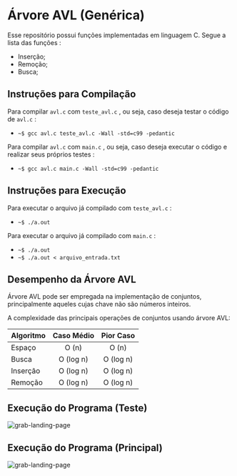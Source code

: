 Árvore AVL (Genérica)
=====================
Esse repositório possui funções implementadas em linguagem C.
Segue a lista das funções :

* Inserção;
* Remoção;
* Busca;

Instruções para Compilação
--------------------------
Para compilar `` avl.c `` com `` teste_avl.c `` , ou seja, caso deseja testar o código de `` avl.c `` :

* `` ~$ gcc avl.c teste_avl.c -Wall -std=c99 -pedantic ``

Para compilar `` avl.c `` com `` main.c `` , ou seja, caso deseja executar o código e realizar seus próprios testes :

* `` ~$ gcc avl.c main.c -Wall -std=c99 -pedantic ``

Instruções para Execução
------------------------
Para executar o arquivo já compilado com `` teste_avl.c `` :

* `` ~$ ./a.out ``

Para executar o arquivo já compilado com `` main.c `` :

* `` ~$ ./a.out ``
* `` ~$ ./a.out < arquivo_entrada.txt ``

Desempenho da Árvore AVL
------------------------

Árvore AVL pode ser empregada na implementação de conjuntos, principalmente aqueles cujas chave não são números inteiros.

A complexidade das principais operações de conjuntos usando árvore AVL:

| Algoritmo | Caso Médio | Pior Caso |
| --------- |:----------:|:---------:|
| Espaço | O (n) | O (n) |
| Busca | O (log n) | O (log n) |
| Inserção | O (log n) | O (log n) |
| Remoção | O (log n) | O (log n) |

Execução do Programa (Teste)
----------------------------
![grab-landing-page](https://j.gifs.com/E9M1xl.gif)

Execução do Programa (Principal)
--------------------------------
![grab-landing-page](https://j.gifs.com/Q0pj75.gif)
